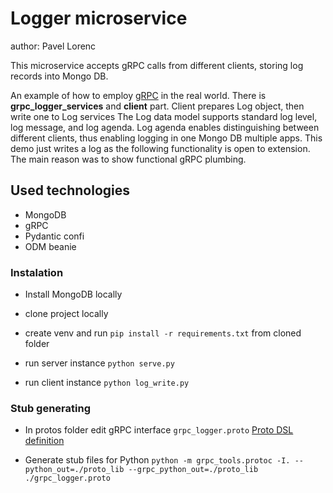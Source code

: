 # Logger  microservice

author: Pavel Lorenc


This microservice accepts gRPC calls from different clients, storing log records into Mongo DB.

An example of how to employ [gRPC](https://grpc.io/docs/languages/python/basics/) in the real world.
There is **grpc_logger_services** and **client** part. Client prepares Log object, then write one to Log services
The Log data model supports standard log level, log message, and log agenda. Log agenda enables distinguishing between different clients, thus enabling logging in one Mongo DB multiple apps.
This demo just writes a log as the following functionality is open to extension.
The main reason was to show functional gRPC plumbing.

## Used technologies

- MongoDB
- gRPC
- Pydantic confi
- ODM beanie

### Instalation

- Install MongoDB locally
- clone project locally
- create venv and run ``pip install -r requirements.txt`` from cloned folder

- run server instance ``python serve.py``
- run client instance ``python log_write.py``

### Stub generating

- In protos folder  edit gRPC interface ``grpc_logger.proto``  [Proto DSL definition](https://developers.google.com/protocol-buffers/docs/proto3)

- Generate stub files for Python
``python -m grpc_tools.protoc -I. --python_out=./proto_lib --grpc_python_out=./proto_lib ./grpc_logger.proto``
